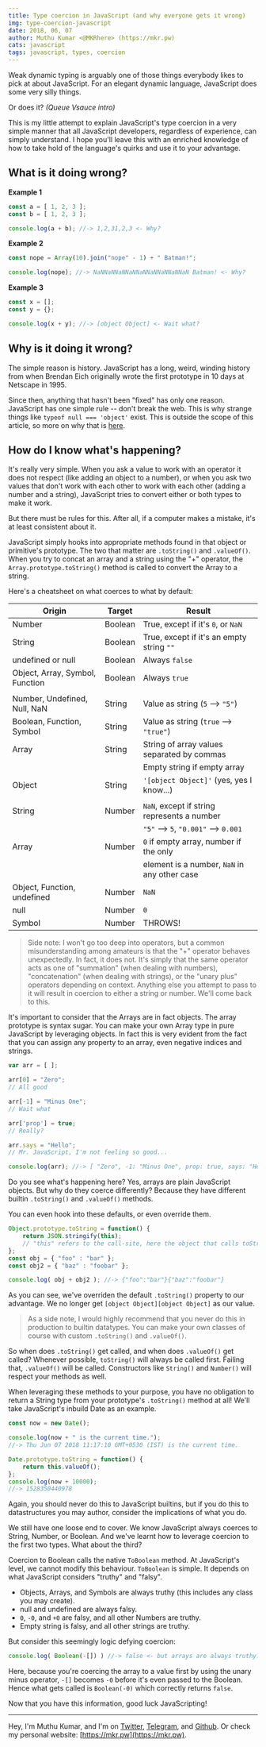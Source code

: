 ```yaml
---
title: Type coercion in JavaScript (and why everyone gets it wrong)
img: type-coercion-javascript
date: 2018, 06, 07
author: Muthu Kumar <@MKRhere> (https://mkr.pw)
cats: javascript
tags: javascript, types, coercion
---
```


Weak dynamic typing is arguably one of those things everybody likes to pick at about JavaScript. For an elegant dynamic language, JavaScript does some very silly things.

Or does it? _(Queue Vsauce intro)_

This is my little attempt to explain JavaScript's type coercion in a very simple manner that all JavaScript developers, regardless of experience, can simply understand. I hope you'll leave this with an enriched knowledge of how to take hold of the language's quirks and use it to your advantage.

## What is it doing wrong?

**Example 1**

```JavaScript
const a = [ 1, 2, 3 ];
const b = [ 1, 2, 3 ];

console.log(a + b); //-> 1,2,31,2,3 <- Why?
```

**Example 2**

```JavaScript
const nope = Array(10).join("nope" - 1) + " Batman!";

console.log(nope); //-> NaNNaNNaNNaNNaNNaNNaNNaNNaN Batman! <- Why?
```

**Example 3**

```JavaScript
const x = [];
const y = {};

console.log(x + y); //-> [object Object] <- Wait what?
```

## Why is it doing it wrong?

The simple reason is history. JavaScript has a long, weird, winding history from when Brendan Eich originally wrote the first prototype in 10 days at Netscape in 1995.

Since then, anything that hasn't been "fixed" has only one reason. JavaScript has one simple rule -- don't break the web. This is why strange things like `typeof null === 'object'` exist. This is outside the scope of this article, so more on why that is [here](https://developer.mozilla.org/en-US/docs/Web/JavaScript/Reference/Operators/typeof#null).

## How do I know what's happening?

It's really very simple. When you ask a value to work with an operator it does not respect (like adding an object to a number), or when you ask two values that don't work with each other to work with each other (adding a number and a string), JavaScript tries to convert either or both types to make it work.

But there must be rules for this. After all, if a computer makes a mistake, it's at least consistent about it.

JavaScript simply hooks into appropriate methods found in that object or primitive's prototype. The two that matter are `.toString()` and `.valueOf()`. When you try to concat an array and a string using the "+" operator, the `Array.prototype.toString()` method is called to convert the Array to a string.

Here's a cheatsheet on what coerces to what by default:

<table class="pure-table">
<thead>
<tr>
<th>Origin</th>
<th>Target</th>
<th>Result</th>
</tr>
</thead>
<tbody>
<tr>
<td>Number</td>
<td>Boolean</td>
<td>True, except if it&#39;s <code>0</code>, or <code>NaN</code></td>
</tr>
<tr>
<td>String</td>
<td>Boolean</td>
<td>True, except if it&#39;s an empty string <code>&quot;&quot;</code></td>
</tr>
<tr>
<td>undefined or null</td>
<td>Boolean</td>
<td>Always <code>false</code></td>
</tr>
<tr>
<td>Object, Array, Symbol, Function</td>
<td>Boolean</td>
<td>Always <code>true</code></td>
</tr>
<tr>
<td></td>
<td></td>
<td></td>
</tr>
<tr>
<td>Number, Undefined, Null, NaN</td>
<td>String</td>
<td>Value as string (<code>5</code> --&gt; <code>&quot;5&quot;</code>)</td>
</tr>
<tr>
<td>Boolean, Function, Symbol</td>
<td>String</td>
<td>Value as string (<code>true</code> --&gt; <code>&quot;true&quot;</code>)</td>
</tr>
<tr>
<td>Array</td>
<td>String</td>
<td>String of array values separated by commas</td>
</tr>
<tr>
<td></td>
<td></td>
<td>Empty string if empty array</td>
</tr>
<tr>
<td>Object</td>
<td>String</td>
<td><code>&#39;[object Object]&#39;</code> (yes, yes I know...)</td>
</tr>
<tr>
<td></td>
<td></td>
<td></td>
</tr>
<tr>
<td>String</td>
<td>Number</td>
<td><code>NaN</code>, except if string represents a number</td>
</tr>
<tr>
<td></td>
<td></td>
<td><code>&quot;5&quot;</code> --&gt; <code>5</code>, <code>&quot;0.001&quot;</code> --&gt; <code>0.001</code></td>
</tr>
<tr>
<td>Array</td>
<td>Number</td>
<td><code>0</code> if empty array, number if the only</td>
</tr>
<tr>
<td></td>
<td></td>
<td>element is a number, <code>NaN</code> in any other case</td>
</tr>
<tr>
<td>Object, Function, undefined</td>
<td>Number</td>
<td><code>NaN</code></td>
</tr>
<tr>
<td>null</td>
<td>Number</td>
<td><code>0</code></td>
</tr>
<tr>
<td>Symbol</td>
<td>Number</td>
<td>THROWS!</td>
</tr>
</tbody>
</table>


> Side note: I won't go too deep into operators, but a common misunderstanding among amateurs is that the "+" operator behaves unexpectedly. In fact, it does not. It's simply that the same operator acts as one of "summation" (when dealing with numbers), "concatenation" (when dealing with strings), or the "unary plus" operators depending on context. Anything else you attempt to pass to it will result in coercion to either a string or number. We'll come back to this.

It's important to consider that the Arrays are in fact objects. The array prototype is syntax sugar. You can make your own Array type in pure JavaScript by leveraging objects. In fact this is very evident from the fact that you can assign any property to an array, even negative indices and strings.

```JavaScript
var arr = [ ];

arr[0] = "Zero";
// All good

arr[-1] = "Minus One";
// Wait what

arr['prop'] = true;
// Really?

arr.says = "Hello";
// Mr. JavaScript, I'm not feeling so good...

console.log(arr); //-> [ "Zero", -1: "Minus One", prop: true, says: "Hello" ]
```

Do you see what's happening here? Yes, arrays are plain JavaScript objects. But why do they coerce differently? Because they have different builtin `.toString()` and `.valueOf()` methods.

You can even hook into these defaults, or even override them.

```JavaScript
Object.prototype.toString = function() {
	return JSON.stringify(this);
	// "this" refers to the call-site, here the object that calls toString()
};
const obj = { "foo" : "bar" };
const obj2 = { "baz" : "foobar" };

console.log( obj + obj2 ); //-> {"foo":"bar"}{"baz":"foobar"}
```

As you can see, we've overriden the default `.toString()` property to our advantage. We no longer get `[object Object][object Object]` as our value.

> As a side note, I would highly recommend that you never do this in production to builtin datatypes. You can make your own classes of course with custom `.toString()` and `.valueOf()`.

So when does `.toString()` get called, and when does `.valueOf()` get called? Whenever possible, `toString()` will always be called first. Failing that, `.valueOf()` will be called. Constructors like `String()` and `Number()` will respect your methods as well.

When leveraging these methods to your purpose, you have no obligation to return a String type from your prototype's `.toString()` method at all! We'll take JavaScript's inbuild Date as an example.

```JavaScript
const now = new Date();

console.log(now + " is the current time.");
//-> Thu Jun 07 2018 11:17:10 GMT+0530 (IST) is the current time.

Date.prototype.toString = function() {
	return this.valueOf();
};
console.log(now + 10000);
//-> 1528350440978
```

Again, you should never do this to JavaScript builtins, but if you do this to datastructures you may author, consider the implications of what you do.

We still have one loose end to cover. We know JavaScript always coerces to String, Number, or Boolean. And we've learnt how to leverage coercion to the first two types. What about the third?

Coercion to Boolean calls the native `ToBoolean` method. At JavaScript's level, we cannot modify this behaviour. `ToBoolean` is simple. It depends on what JavaScript considers "truthy" and "falsy".

- Objects, Arrays, and Symbols are always truthy (this includes any class you may create).
- null and undefined are always falsy.
- `0`, `-0`, and `+0` are falsy, and all other Numbers are truthy.
- Empty string is falsy, and all other strings are truthy.

But consider this seemingly logic defying coercion:

```JavaScript
console.log( Boolean(-[]) ) //-> false <- but arrays are always truthy?
```

Here, because you're coercing the array to a value first by using the unary minus operator, `-[]` becomes `-0` before it's even passed to the Boolean. Hence what gets called is `Boolean(-0)` which correctly returns `false`.

Now that you have this information, good luck JavaScripting!

---

Hey, I'm Muthu Kumar, and I'm on [Twitter](https://twitter.com/MKRhere), [Telegram](https://t.me/MKRhere), and [Github](https://github.com/codefeathers). Or check my personal website: [https://mkr.pw](https://mkr.pw).
